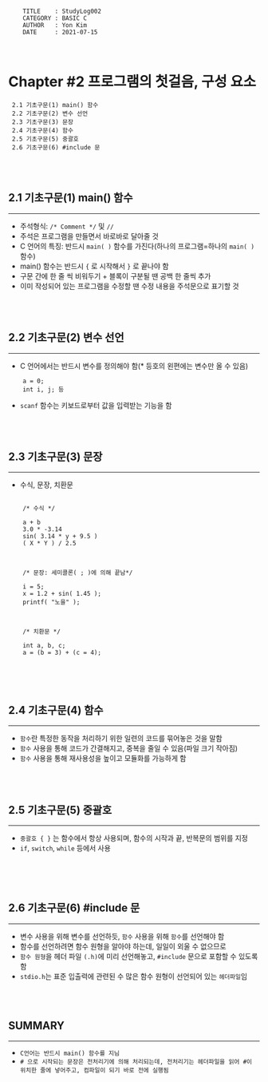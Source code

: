 ```

    TITLE    : StudyLog002
    CATEGORY : BASIC C
    AUTHOR   : Yon Kim
    DATE     : 2021-07-15

```
<br>

# **Chapter #2 프로그램의 첫걸음, 구성 요소**


` 2.1 기초구문(1) main() 함수` <br>
` 2.2 기초구문(2) 변수 선언`<br>
` 2.3 기초구문(3) 문장`<br>
` 2.4 기초구문(4) 함수`<br>
` 2.5 기초구문(5) 중괄호`<br>
` 2.6 기초구문(6) #include 문`<br>

<br><br>



## 2.1 기초구문(1) main() 함수

---

- 주석형식: `/* Comment */` 및 `//`
- 주석은 프로그램을 만들면서 바로바로 달아줄 것
- C 언어의 특징: 반드시 `main( )` 함수를 가진다(하나의 프로그램=하나의 `main( )` 함수)
- main() 함수는 반드시 `{` 로 시작해서 `}` 로 끝나야 함
- 구문 간에 한 줄 씩 비워두기 + 블록이 구분될 땐 공백 한 줄씩 추가
- 이미 작성되어 있는 프로그램을 수정할 땐 수정 내용을 주석문으로 표기할 것

<br><br>

## 2.2 기초구문(2) 변수 선언

---

- C 언어에서는 반드시 변수를 정의해야 함(* 등호의 왼편에는 변수만 올 수 있음)
```
    a = 0;
    int i, j; 등
```
- `scanf` 함수는 키보드로부터 값을 입력받는 기능을 함

<br><br>


## 2.3 기초구문(3) 문장

---

- 수식, 문장, 치환문
```
    
    /* 수식 */

    a + b
    3.0 * -3.14
    sin( 3.14 * y + 9.5 )
    ( X * Y ) / 2.5
    
```
```
    
    /* 문장: 세미콜론( ; )에 의해 끝남*/

    i = 5;
    x = 1.2 + sin( 1.45 );
    printf( "노을" );
    
```
```
    
    /* 치환문 */

    int a, b, c;
    a = (b = 3) + (c = 4);
    
```

<br><br>


## 2.4 기초구문(4) 함수

---

- `함수`란 특정한 동작을 처리하기 위한 일련의 코드를 묶어놓은 것을 말함
- `함수` 사용을 통해 코드가 간결해지고, 중복을 줄일 수 있음(파일 크기 작아짐)
- `함수` 사용을 통해 재사용성을 높이고 모듈화를 가능하게 함

<br><br>


## 2.5 기초구문(5) 중괄호

---

- `중괄호 { }` 는 함수에서 항상 사용되며, 함수의 시작과 끝, 반복문의 범위를 지정
- `if`, `switch`, `while` 등에서 사용 <br><br>


<br><br>


## 2.6 기초구문(6) #include 문

---

- 변수 사용을 위해 변수를 선언하듯, `함수` 사용을 위해 `함수`를 선언해야 함
- 함수를 선언하려면 함수 원형을 알아야 하는데, 일일이 외울 수 없으므로 
- `함수 원형`을 헤더 파일 `(.h)`에 미리 선언해놓고, `#include` 문으로 포함할 수 있도록 함
- `stdio.h`는 표준 입출력에 관련된 수 많은 함수 원형이 선언되어 있는 `헤더파일`임



<br><br>

## SUMMARY

---

- `C언어는 반드시 main() 함수를 지님`   
- `# 으로 시작되는 문장은 전처리기에 의해 처리되는데, 전처리기는 헤더파일을 읽어 #이 위치한 줄에 넣어주고, 컴파일이 되기 바로 전에 실행됨`
